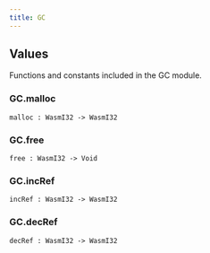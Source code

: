 ```yaml
---
title: GC
---
```


## Values

Functions and constants included in the GC module.

### GC.**malloc**

```grain
malloc : WasmI32 -> WasmI32
```

### GC.**free**

```grain
free : WasmI32 -> Void
```

### GC.**incRef**

```grain
incRef : WasmI32 -> WasmI32
```

### GC.**decRef**

```grain
decRef : WasmI32 -> WasmI32
```

